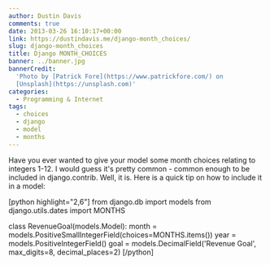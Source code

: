 ```yaml
---
author: Dustin Davis
comments: true
date: 2013-03-26 16:10:17+00:00
link: https://dustindavis.me/django-month_choices/
slug: django-month_choices
title: Django MONTH_CHOICES
banner: ../banner.jpg
bannerCredit:
  'Photo by [Patrick Fore](https://www.patrickfore.com/) on
  [Unsplash](https://unsplash.com)'
categories:
  - Programming & Internet
tags:
  - choices
  - django
  - model
  - months
---
```


Have you ever wanted to give your model some month choices relating to integers
1-12. I would guess it's pretty common - common enough to be included in
django.contrib. Well, it is. Here is a quick tip on how to include it in a
model:

[python highlight="2,6"] from django.db import models from django.utils.dates
import MONTHS

class RevenueGoal(models.Model): month =
models.PositiveSmallIntegerField(choices=MONTHS.items()) year =
models.PositiveIntegerField() goal = models.DecimalField('Revenue Goal',
max_digits=8, decimal_places=2) [/python]
